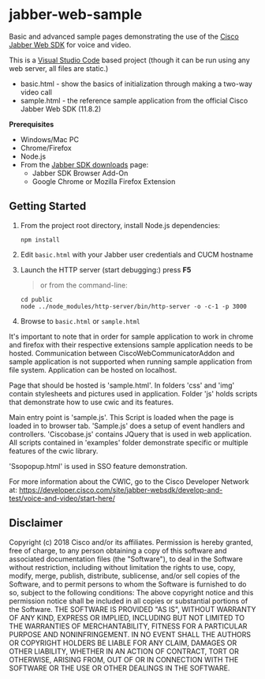 # jabber-web-sample

Basic and advanced sample pages demonstrating the use of the [Cisco Jabber Web SDK](https://developer.cisco.com/site/jabber-websdk/overview/overview/) for voice and video.

This is a [Visual Studio Code](https://code.visualstudio.com/) based project (though it can be run using any web server, all files are static.)

* basic.html - show the basics of initialization through making a two-way video call
* sample.html - the reference sample application from the official Cisco Jabber Web SDK (11.8.2)

**Prerequisites**

* Windows/Mac PC 
* Chrome/Firefox
* Node.js
* From the [Jabber SDK downloads](https://developer.cisco.com/site/jabber-websdk/develop-and-test/voice-and-video/downloads-and-docs/) page:
    * Jabber SDK Browser Add-On
    * Google Chrome or Mozilla Firefox Extension

## Getting Started

1. From the project root directory, install Node.js dependencies:
    ```
    npm install
    ```

2. Edit `basic.html` with your Jabber user credentials and CUCM hostname

3. Launch the HTTP server (start debugging:) press **F5**
    > or from the command-line: 
    ```
    cd public
    node ../node_modules/http-server/bin/http-server -o -c-1 -p 3000
    ```

4. Browse to `basic.html` or `sample.html`

It's important to note that in order for sample application to work in chrome and firefox with their respective extensions
sample application needs to be hosted. Communication between CiscoWebCommunicatorAddon and sample application is not
supported when running sample application from file system. Application can be hosted on localhost.

Page that should be hosted is 'sample.html'. In folders 'css' and 'img' contain stylesheets and pictures used in application.
Folder 'js' holds scripts that demonstrate how to use cwic and its features.

Main entry point is 'sample.js'. This Script is loaded when the page is loaded in to browser tab. 'Sample.js' does a setup
of event handlers and controllers. 'Ciscobase.js' contains JQuery that is used in web application. All scripts contained
in 'examples' folder demonstrate specific or multiple features of the cwic library.

'Ssopopup.html' is used in SSO feature demonstration.

For more information about the CWIC, go to the Cisco Developer Network at:
https://developer.cisco.com/site/jabber-websdk/develop-and-test/voice-and-video/start-here/

## Disclaimer

Copyright (c) 2018 Cisco and/or its affiliates.
Permission is hereby granted, free of charge, to any person obtaining a copy
of this software and associated documentation files (the "Software"), to deal
in the Software without restriction, including without limitation the rights
to use, copy, modify, merge, publish, distribute, sublicense, and/or sell
copies of the Software, and to permit persons to whom the Software is
furnished to do so, subject to the following conditions:
The above copyright notice and this permission notice shall be included in all
copies or substantial portions of the Software.
THE SOFTWARE IS PROVIDED "AS IS", WITHOUT WARRANTY OF ANY KIND, EXPRESS OR
IMPLIED, INCLUDING BUT NOT LIMITED TO THE WARRANTIES OF MERCHANTABILITY,
FITNESS FOR A PARTICULAR PURPOSE AND NONINFRINGEMENT. IN NO EVENT SHALL THE
AUTHORS OR COPYRIGHT HOLDERS BE LIABLE FOR ANY CLAIM, DAMAGES OR OTHER
LIABILITY, WHETHER IN AN ACTION OF CONTRACT, TORT OR OTHERWISE, ARISING FROM,
OUT OF OR IN CONNECTION WITH THE SOFTWARE OR THE USE OR OTHER DEALINGS IN THE
SOFTWARE.

